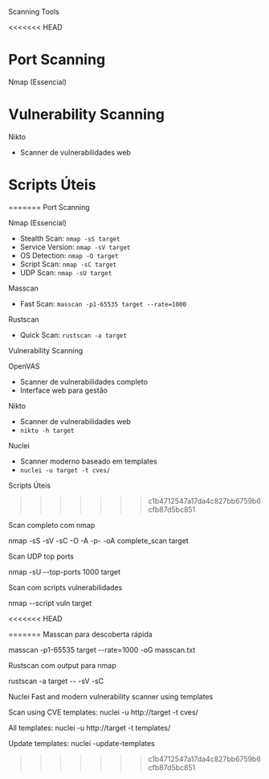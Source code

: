 Scanning Tools

<<<<<<< HEAD
# Port Scanning

Nmap (Essencial)

# Vulnerability Scanning

 Nikto
- Scanner de vulnerabilidades web

# Scripts Úteis
=======
Port Scanning

Nmap (Essencial)
- Stealth Scan: `nmap -sS target`
- Service Version: `nmap -sV target`
- OS Detection: `nmap -O target`
- Script Scan: `nmap -sC target`
- UDP Scan: `nmap -sU target`

 Masscan
- Fast Scan: `masscan -p1-65535 target --rate=1000`

 Rustscan
- Quick Scan: `rustscan -a target`

 Vulnerability Scanning

 OpenVAS
- Scanner de vulnerabilidades completo
- Interface web para gestão

 Nikto
- Scanner de vulnerabilidades web
- `nikto -h target`

 Nuclei
- Scanner moderno baseado em templates
- `nuclei -u target -t cves/`

Scripts Úteis
>>>>>>> c1b4712547a17da4c827bb6759b6cfb87d5bc851

Scan completo com nmap

nmap -sS -sV -sC -O -A -p- -oA complete_scan target

Scan UDP top ports

nmap -sU --top-ports 1000 target

Scan com scripts vulnerabilidades

nmap --script vuln target

<<<<<<< HEAD



=======
Masscan para descoberta rápida

masscan -p1-65535 target --rate=1000 -oG masscan.txt

Rustscan com output para nmap

rustscan -a target -- -sV -sC

Nuclei
Fast and modern vulnerability scanner using templates

Scan using CVE templates:
nuclei -u http://target -t cves/

All templates:
nuclei -u http://target -t templates/

Update templates:
nuclei -update-templates
>>>>>>> c1b4712547a17da4c827bb6759b6cfb87d5bc851

